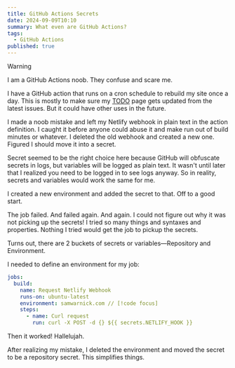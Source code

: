```yaml
---
title: GitHub Actions Secrets
date: 2024-09-09T10:10
summary: What even are GitHub Actions?
tags:
  - GitHub Actions
published: true
---
```


> [!WARNING]
> I am a GitHub Actions noob. They confuse and scare me.

I have a GitHub action that runs on a cron schedule to rebuild my site once a day. This is mostly to make sure my [TODO](/todo) page gets updated from the latest issues. But it could have other uses in the future.

I made a noob mistake and left my Netlify webhook in plain text in the action definition. I caught it before anyone could abuse it and make run out of build minutes or whatever. I deleted the old webhook and created a new one. Figured I should move it into a secret.

Secret seemed to be the right choice here because GitHub will obfuscate secrets in logs, but variables will be logged as plain text. It wasn't until later that I realized you need to be logged in to see logs anyway. So in reality, secrets and variables would work the same for me.

I created a new environment and added the secret to that. Off to a good start.

The job failed. And failed again. And again. I could not figure out why it was not picking up the secrets! I tried so many things and syntaxes and properties. Nothing I tried would get the job to pickup the secrets.

Turns out, there are 2 buckets of secrets or variables—Repository and Environment.

I needed to define an environment for my job:

```yml
jobs:
  build:
    name: Request Netlify Webhook
    runs-on: ubuntu-latest
    environment: samwarnick.com // [!code focus]
    steps:
      - name: Curl request
        run: curl -X POST -d {} ${{ secrets.NETLIFY_HOOK }}
```

Then it worked! Hallelujah.

After realizing my mistake, I deleted the environment and moved the secret to be a repository secret. This simplifies things.
